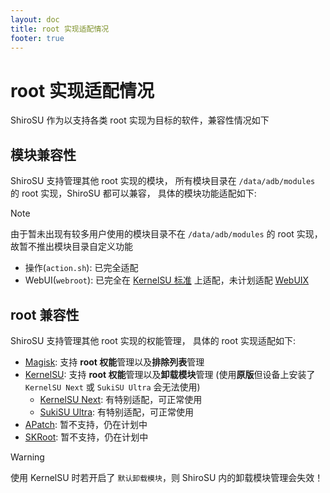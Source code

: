 ```yaml
---
layout: doc
title: root 实现适配情况
footer: true
---
```


# **root 实现适配情况**

ShiroSU 作为以支持各类 root 实现为目标的软件，兼容性情况如下

## 模块兼容性

ShiroSU 支持管理其他 root 实现的模块，
所有模块目录在 `/data/adb/modules` 的 root 实现，ShiroSU 都可以兼容，
具体的模块功能适配如下:

> [!NOTE]
> 由于暂未出现有较多用户使用的模块目录不在 `/data/adb/modules` 的 root 实现，
> 故暂不推出模块目录自定义功能

- 操作(`action.sh`): 已完全适配
- WebUI(`webroot`): 已完全在 [KernelSU 标准](https://kernelsu.org/zh_CN/guide/module-webui.html)
  上适配，未计划适配 [WebUIX](https://mmrl.dev/guide/webuix/)

## root 兼容性

ShiroSU 支持管理其他 root 实现的权能管理，
具体的 root 实现适配如下:

- [Magisk](https://topjohnwu.github.io/Magisk/): 支持 **root 权能**管理以及**排除列表**管理
- [KernelSU](https://kernelsu.org/zh_CN/): 支持 **root 权能**管理以及**卸载模块**管理 (使用**原版**但设备上安装了
  `KernelSU Next` 或 `SukiSU Ultra` 会无法使用)
    - [KernelSU Next](https://kernelsu-next.github.io/webpage/zh_CN/): 有特别适配，可正常使用
    - [SukiSU Ultra](https://sukisu.org/zh/): 有特别适配，可正常使用
- [APatch](https://apatch.dev/zh_CN/): 暂不支持，仍在计划中
- [SKRoot](https://github.com/abcz316/SKRoot-linuxKernelRoot): 暂不支持，仍在计划中

> [!WARNING]
> 使用 KernelSU 时若开启了 `默认卸载模块`，则 ShiroSU 内的卸载模块管理会失效！
